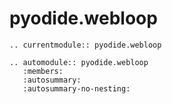 # pyodide.webloop

```{eval-rst}
.. currentmodule:: pyodide.webloop

.. automodule:: pyodide.webloop
   :members:
   :autosummary:
   :autosummary-no-nesting:
```
